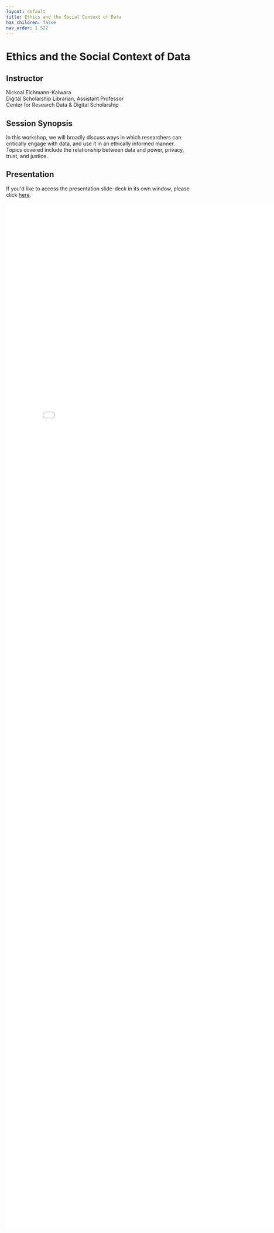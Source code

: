 ```yaml
---
layout: default
title: Ethics and the Social Context of Data
has_children: false
nav_order: 1.522
---
```


# Ethics and the Social Context of Data

## Instructor
Nickoal Eichmann-Kalwara\
Digital Scholarship Librarian, Assistant Professor\
Center for Research Data & Digital Scholarship

## Session Synopsis

In this workshop, we will broadly discuss ways in which researchers can critically engage with data, and use it in an ethically informed manner. Topics covered include the relationship between data and power, privacy, trust, and justice. 

## Presentation

If you'd like to access the presentation slide-deck in its own window, please click [here](ethics_presentation/ethics_presentation.pdf).

<iframe src="ethics_presentation/ethics_presentation.pdf" style="width: 800px; height: 2800px;" frameBorder="0"></iframe>


